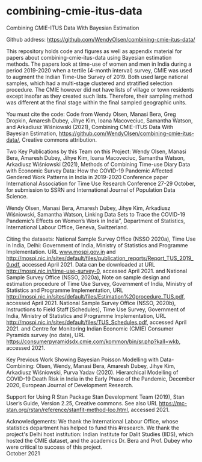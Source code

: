 # combining-cmie-itus-data 

Combining CMIE-ITUS Data With Bayesian Estimation


Github address:  https://github.com/WendyOlsen/combining-cmie-itus-data/

This repository holds code and figures as well as appendix material for papers about combining-cmie-itus-data using Bayesian estimation methods. The papers look at time-use of women and men in India during a period 2019-2020 when a tertile (4-month interval) survey, CMIE was used to augment the Indian Time-Use Survey of 2019.  Both used large national samples, which had a multi-stage clustered and stratified selection procedure. The CMIE however did not have lists of village or town residents except insofar as they created such lists.  Therefore, their sampling method was different at the final stage within the final sampled geographic units.  

You must cite the code: 
Code from Wendy Olsen, Manasi Bera, Greg Dropkin, Amaresh Dubey, Jihye Kim, Ioana Macoveciuc, Samantha Watson, and Arkadiusz Wiśniowski (2021), Combining CMIE-ITUS Data With Bayesian Estimation, https://github.com/WendyOlsen/combining-cmie-itus-data/, Creative commons attribution. 

Two Key Publications by this Team on this Project:
Wendy Olsen, Manasi Bera, Amaresh Dubey, Jihye Kim, Ioana Macoveciuc, Samantha Watson, Arkadiusz Wiśniowski (2021), Methods of Combining Time-use Diary Data with Economic Survey Data: How the COVID-19 Pandemic Affected Gendered Work Patterns in India in 2019-2020 Conference paper International Association for Time Use Research Conference 27-29 October, for submission to SSRN and International Journal of Population Data Science. 

Wendy Olsen, Manasi Bera, Amaresh Dubey, Jihye Kim, Arkadiusz Wiśniowski, Samantha Watson, Linking Data Sets to Trace the COVID-19 Pandemic’s Effects on Women’s Work in India”, Department of Statistics, International Labour Office, Geneva, Switzerland. 

Citing the datasets:
National Sample Survey Office (NSSO 2020a), Time Use in India, Delhi:  Government of India, Ministry of Statistics and Programme Implementation. URL www.mospi.gov.in and http://mospi.nic.in/sites/default/files/publication_reports/Report_TUS_2019_0.pdf, accessed April 2021. Data can be downloaded at URL http://mospi.nic.in/time-use-survey-0, accessed April 2021.
and
National Sample Survey Office (NSSO, 2020a), Note on sample design and estimation procedure of Time Use Survey, Government of India, Ministry of Statistics and Programme Implementation, URL http://mospi.nic.in/sites/default/files/Estimation%20procedure_TUS.pdf, accessed April 2021.
National Sample Survey Office (NSSO, 2020b), Instructions to Field Staff [Schedules], Time Use Survey, Government of India, Ministry of Statistics and Programme Implementation, URL http://mospi.nic.in/sites/default/files/TUS_Schedules.pdf, accessed April 2021.
and
Centre for Monitoring Indian Economic (CMIE) Consumer Pyramids survey (no date), URL https://consumerpyramidsdx.cmie.com/kommon/bin/sr.php?kall=wkb, accessed 2021. 


Key Previous Work Showing Bayesian Poisson Modelling with Data-Combining:
Olsen, Wendy, Manasi Bera, Amaresh Dubey, Jihye Kim, Arkadiusz Wiśniowski, Purva Yadav (2020). Hierarchical Modelling of COVID-19 Death Risk in India in the Early Phase of the Pandemic, December 2020, European Journal of Development Research.

Support for Using R Stan Package
Stan Development Team (2019), Stan User’s Guide, Version 2.25, Creative commons. See also URL https://mc-stan.org/rstan/reference/stanfit-method-loo.html, accessed 2021.

Acknowledgements: We thank the International Labour Office, whose statistics department has helped to fund this #research. We thank the project's Delhi host institution:  Indian Institute for Dalit Studies (IIDS), which hosted the CMIE dataset, and the academics Dr. Bera and Prof. Dubey who were critical to success of this project.    
October 2021

